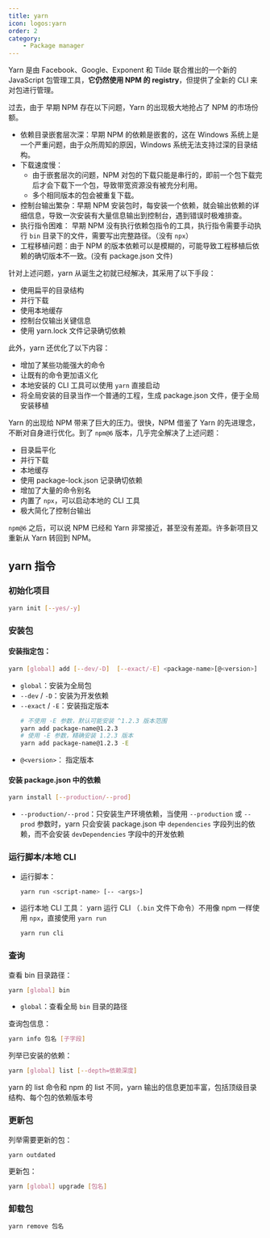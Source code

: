 ```yaml
---
title: yarn
icon: logos:yarn
order: 2
category:
    - Package manager
---
```


Yarn 是由 Facebook、Google、Exponent 和 Tilde 联合推出的一个新的 JavaScript 包管理工具，**它仍然使用 NPM 的 registry**，但提供了全新的 CLI 来对包进行管理。

过去，由于 早期 NPM 存在以下问题，Yarn 的出现极大地抢占了 NPM 的市场份额。

-   依赖目录嵌套层次深：早期 NPM 的依赖是嵌套的，这在 Windows 系统上是一个严重问题，由于众所周知的原因，Windows 系统无法支持过深的目录结构。
-   下载速度慢：
    -   由于嵌套层次的问题，NPM 对包的下载只能是串行的，即前一个包下载完后才会下载下一个包，导致带宽资源没有被充分利用。
    -   多个相同版本的包会被重复下载。
-   控制台输出繁杂：早期 NPM 安装包时，每安装一个依赖，就会输出依赖的详细信息，导致一次安装有大量信息输出到控制台，遇到错误时极难排查。
-   执行指令困难： 早期 NPM 没有执行依赖包指令的工具，执行指令需要手动执行 `bin` 目录下的文件，需要写出完整路径。（没有 `npx`）
-   工程移植问题：由于 NPM 的版本依赖可以是模糊的，可能导致工程移植后依赖的确切版本不一致。(没有 package.json 文件)

针对上述问题，yarn 从诞生之初就已经解决，其采用了以下手段：

-   使用扁平的目录结构
-   并行下载
-   使用本地缓存
-   控制台仅输出关键信息
-   使用 yarn.lock 文件记录确切依赖

此外，yarn 还优化了以下内容：

-   增加了某些功能强大的命令
-   让既有的命令更加语义化
-   本地安装的 CLI 工具可以使用 `yarn` 直接启动
-   将全局安装的目录当作一个普通的工程，生成 package.json 文件，便于全局安装移植

Yarn 的出现给 NPM 带来了巨大的压力。很快，NPM 借鉴了 Yarn 的先进理念，不断对自身进行优化。到了 `npm@6` 版本，几乎完全解决了上述问题：

-   目录扁平化
-   并行下载
-   本地缓存
-   使用 package-lock.json 记录确切依赖
-   增加了大量的命令别名
-   内置了 `npx`，可以启动本地的 CLI 工具
-   极大简化了控制台输出

`npm@6` 之后，可以说 NPM 已经和 Yarn 非常接近，甚至没有差距。许多新项目又重新从 Yarn 转回到 NPM。

## yarn 指令

### 初始化项目

```bash
yarn init [--yes/-y]
```

### 安装包

#### 安装指定包：

```bash
yarn [global] add [--dev/-D]  [--exact/-E] <package-name>[@<version>]
```

-   `global`：安装为全局包
-   `--dev` / `-D`：安装为开发依赖
-   `--exact` / `-E`：安装指定版本
    ```bash
    # 不使用 -E 参数，默认可能安装 ^1.2.3 版本范围
    yarn add package-name@1.2.3
    # 使用 -E 参数，精确安装 1.2.3 版本
    yarn add package-name@1.2.3 -E
    ```
-   `@<version>`： 指定版本

#### 安装 package.json 中的依赖

```bash
yarn install [--production/--prod]
```

-   `--production/--prod`：只安装生产环境依赖，当使用 `--production` 或 `--prod` 参数时，yarn 只会安装 package.json 中 `dependencies` 字段列出的依赖，而不会安装 `devDependencies` 字段中的开发依赖

### 运行脚本/本地 CLI

-   运行脚本：

    ```bash
    yarn run <script-name> [-- <args>]
    ```

-   运行本地 CLI 工具：
    yarn 运行 CLI （`.bin` 文件下命令）不用像 npm 一样使用 `npx`，直接使用 `yarn run`
    ```bash
    yarn run cli
    ```

### 查询

查看 bin 目录路径：

```bash
yarn [global] bin
```

-   `global`：查看全局 `bin` 目录的路径

查询包信息：

```bash
yarn info 包名 [子字段]
```

列举已安装的依赖：

```bash
yarn [global] list [--depth=依赖深度]
```

yarn 的 list 命令和 npm 的 list 不同，yarn 输出的信息更加丰富，包括顶级目录结构、每个包的依赖版本号

### 更新包

列举需要更新的包：

```bash
yarn outdated
```

更新包：

```bash
yarn [global] upgrade [包名]
```

### 卸载包

```bash
yarn remove 包名
```
